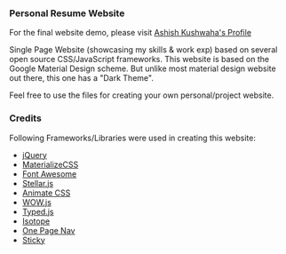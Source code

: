 ### Personal Resume Website

For the final website demo, please visit [Ashish Kushwaha's Profile](http://ashishkushwaha.github.io/)

Single Page Website (showcasing my skills & work exp) based on several open source CSS/JavaScript frameworks. This website is based on the Google Material Design scheme. But unlike most material design website out there, this one has a "Dark Theme".

Feel free to use the files for creating your own personal/project website.

### Credits

Following Frameworks/Libraries were used in creating this website:

* [jQuery](https://jquery.com/)
* [MaterializeCSS](http://materializecss.com/)
* [Font Awesome](https://fortawesome.github.io/Font-Awesome/)
* [Stellar.js](http://markdalgleish.com/projects/stellar.js/)
* [Animate CSS](https://daneden.github.io/animate.css/)
* [WOW.js](http://mynameismatthieu.com/WOW/index.html)
* [Typed.js](http://www.mattboldt.com/demos/typed-js/)
* [Isotope](http://isotope.metafizzy.co/)
* [One Page Nav](https://github.com/davist11/jQuery-One-Page-Nav)
* [Sticky](http://stickyjs.com/)
